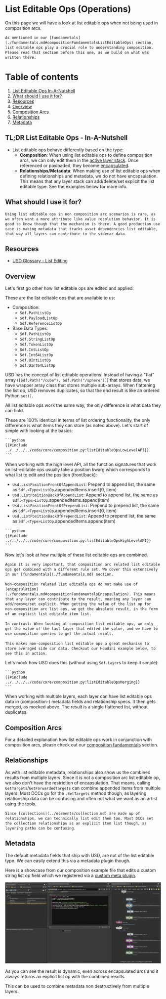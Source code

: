 # List Editable Ops (Operations)
On this page we will have a look at list editable ops when not being used in composition arcs.

~~~admonish danger
As mentioned in our [fundamentals](./fundamentals.md#compositionFundamentalsListEditableOps) section, list editable ops play a crucial role to understanding composition. Please read that section before this one, as we build on what was written there.
~~~

# Table of contents
1. [List Editable Ops In-A-Nutshell](#summary)
1. [What should I use it for?](#usage)
1. [Resources](#resources)
1. [Overview](#overview)
1. [Composition Arcs](#listOpCompositionArc)
1. [Relationships](#listOpRelationship)
1. [Metadata](#listOpMetadata)

## TL;DR List Editable Ops - <Topic> In-A-Nutshell <a name="summary"></a>
- List editable ops behave differently based on the type:
    - **Composition**: When using list editable ops to define composition arcs, we can only edit them in the [active layer stack](./fundamentals.md#compositionFundamentalsLayerStack). Once referenced or payloaded, they become [encapsulated](./fundamentals.md#compositionFundamentalsEncapsulation).
    - **Relationships/Metadata**: When making use of list editable ops when defining relationships and metadata, we do not have encapsulation. This means that any layer stack can add/delete/set explicit the list editable type. See the examples below for more info.

## What should I use it for? <a name="usage"></a>
~~~admonish tip
Using list editable ops in non composition arc scenarios is rare, as we often want a more attribute like value resolution behavior. It is good to know though that the mechanism is there. A good production use case is making metadata that tracks asset dependencies list editable, that way all layers can contribute to the sidecar data.
~~~

## Resources <a name="resources"></a>
- [USD Glossary - List Editing](https://openusd.org/release/glossary.html#list-editing)

## Overview <a name="overview"></a>
Let's first go other how list editable ops are edited and applied:

These are the list editable ops that are available to us:
- Composition:
    - `Sdf.PathListOp`
    - `Sdf.PayloadListOp`
    - `Sdf.ReferenceListOp`
- Base Data Types:
    - `Sdf.PathListOp`
    - `Sdf.StringListOp`
    - `Sdf.TokenListOp`
    - `Sdf.IntListOp`
    - `Sdf.Int64ListOp`
    - `Sdf.UIntListOp`
    - `Sdf.UInt64ListOp`

USD has the concept of list editable operations. Instead of having a "flat" array (`[Sdf.Path("/cube"), Sdf.Path("/sphere")]`) that stores data, we have wrapper array class that stores multiple sub-arrays. When flattening the list op, USD removes duplicates, so that the end result is like an ordered Python `set()`.

All list editable ops work the same way, the only difference is what data they can hold.

These are 100% identical in terms of list ordering functionality, the only difference is what items they can store (as noted above). Let's start of simple with looking at the basics:

~~~admonish tip title=""
```python
{{#include ../../../../code/core/composition.py:listEditableOpsLowLevelAPI}}
```
~~~

When working with the high level API, all the function signatures that work on list-editable ops usually take a position kwarg which corresponds to what list to edit and the position (front/back):
- `Usd.ListPositionFrontOfAppendList`: Prepend to append list, the same as `Sdf.<Type>ListOp`.appendedItems.insert(0, item)
- `Usd.ListPositionBackOfAppendList`: Append to append list, the same as `Sdf.<Type>ListOp`.appendedItems.append(item)
- `Usd.ListPositionFrontOfPrependList`: Prepend to prepend list, the same as `Sdf.<Type>ListOp`.appendedItems.insert(0, item)
- `Usd.ListPositionBackOfPrependList`: Append to prepend list, the same as `Sdf.<Type>ListOp`.appendedItems.append(item)


~~~admonish tip title=""
```python
{{#include ../../../../code/core/composition.py:listEditableOpsHighLevelAPI}}
```
~~~

Now let's look at how multiple of these list editable ops are combined. 

~~~admonish important title="Pro Tip | List Editable OPs in Metadata "
Again it is very important, that composition arc related list editable ops get combined with a different rule set. We cover this extensively in our [fundamentals](./fundamentals.md) section.

Non-composition related list editable ops do not make use of [encapsulation](./fundamentals.md#compositionFundamentalsEncapsulation). This means that any layer can contribute to the result, meaning any layer can add/remove/set explicit. When getting the value of the list op for non-composition arc list ops, we get the absolute result, in the form of an explicit list editable item list.

In contrast: When looking at composition list editable ops, we only get the value of the last layer that edited the value, and we have to use composition queries to get the actual result.

This makes non-composition list editable ops a great mechanism to store averaged side car data. Checkout our Houdini example below, to see this in action.
~~~

Let's mock how USD does this (without using `Sdf.Layer`s to keep it simple):

~~~admonish tip title=""
```python
{{#include ../../../../code/core/composition.py:listEditableOpsMerging}}
```
~~~

When working with multiple layers, each layer can have list editable ops data in (composition-) metadata fields and relationship specs. It then gets merged, as mocked above. The result is a single flattened list, without duplicates.

## Composition Arcs <a name="listOpCompositionArc"></a>
For a detailed explanation how list editable ops work in conjunction with composition arcs, please check out our [composition fundamentals](./fundamentals.md) section.

## Relationships <a name="listOpRelationship"></a>
As with list editable metadata, relationships also show us the combined results from multiple layers. Since it is not a composition arc list editable op, we also don't have the restriction of encapsulation. That means, calling `GetTargets`/`GetForwardedTargets` can combine appended items from multiple layers. Most DCCs go for the `.SetTargets` method though, as layering relationship data can be confusing and often not what we want as an artist using the tools.

~~~admonish important title="Pro Tip | List Editable OPs in Collections "
Since [collections](../elements/collection.md) are made up of relationships, we can technically list edit them too. Most DCCs set the collection relationships as an explicit item list though, as layering paths can be confusing. 
~~~

## Metadata <a name="listOpMetadata"></a>
The default metadata fields that ship with USD, are not of the list editable type. We can easily extend this via a metadata plugin though.
 
Here is a showcase from our composition example file that edits a custom string list op field which we registered via a [custom meta plugin](../plugins/metadata.md). 

![Houdini Custom ListEditableOps Metadata](houdiniListEditableOpsMetadata.gif)

As you can see the result is dynamic, even across encapsulated arcs and it always returns an explicit list op with the combined results.

This can be used to combine metadata non destructively from multiple layers.